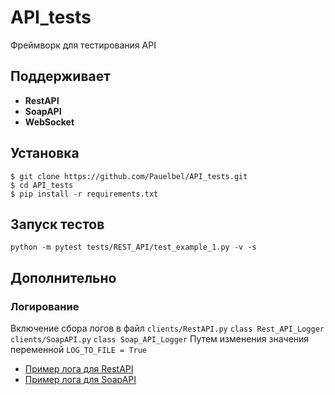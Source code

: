 # API_tests
Фреймворк для тестирования API

## Поддерживает 
- **RestAPI**
- **SoapAPI**
- **WebSocket**

## Установка 

```
$ git clone https://github.com/Pauelbel/API_tests.git
$ cd API_tests
$ pip install -r requirements.txt
```

## Запуск тестов 
```
python -m pytest tests/REST_API/test_example_1.py -v -s
```
## Дополнительно
### Логирование

Включение сбора логов в файл 
```clients/RestAPI.py``` ```class Rest_API_Logger```
```clients/SoapAPI.py``` ```class Soap_API_Logger```
Путем изменения значения переменной ```LOG_TO_FILE = True``` 
- [Пример лога для RestAPI](logs/rest_2022-09-03_16-13-31.log)
- [Пример лога для SoapAPI](logs/soap_2022-09-03_16-13-31.log)